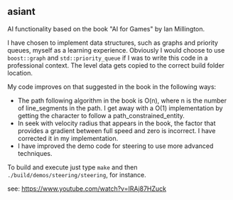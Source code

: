## asiant

AI functionality based on the book "AI for Games" by Ian Millington.

I have chosen to implement data structures, such as graphs and priority queues, myself as a learning experience. Obviously I would choose to use `boost::graph` and `std::priority_queue` if I was to write this code in a professional context. The level data gets copied to the correct build folder location.

My code improves on that suggested in the book in the following ways:
- The path following algorithm in the book is O(n), where n is the number of line_segments in the path.  I get away with a O(1) implementation by getting the character to follow a path_constrained_entity.
- In seek with velocity radius that appears in the book, the factor that provides a gradient between full speed and zero is incorrect. I have corrected it in my implementation. 
- I have improved the demo code for steering to use more advanced techniques. 

To build and execute just type `make` and then `./build/demos/steering/steering`, for instance.

see: 
https://www.youtube.com/watch?v=IRAj87HZuck
